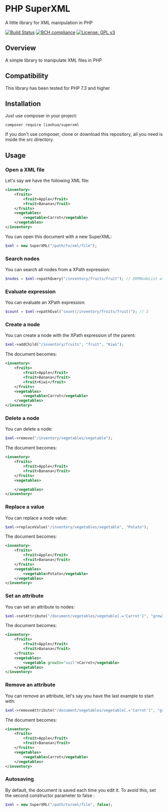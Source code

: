 # PHP SuperXML
A little library for XML manipulation in PHP

[![Build Status](https://travis-ci.com/Nevermille/PHP-SuperXML.svg?branch=master)](https://travis-ci.com/Nevermille/PHP-SuperXML) [![BCH compliance](https://bettercodehub.com/edge/badge/Nevermille/PHP-SuperXML?branch=master)](https://bettercodehub.com/) [![License: GPL v3](https://img.shields.io/badge/License-GPLv3-blue.svg)](https://www.gnu.org/licenses/gpl-3.0)

## Overview

A simple library to manipulate XML files in PHP

## Compatibility

This library has been tested for PHP 7.3 and higher

## Installation

Just use composer in your project:

```
composer require lianhua/superxml
```

If you don't use composer, clone or download this repository, all you need is inside the src directory.

## Usage
### Open a XML file

Let's say we have the following XML file:

```xml
<inventory>
    <fruits>
        <fruit>Apple</fruit>
        <fruit>Banana</fruit>
    </fruits>
    <vegetables>
        <vegetable>Carrot</vegetable>
    </vegetables>
</inventory>
```

You can open this document with a new SuperXML:

```php
$xml = new SuperXML("/path/to/xml/file");
```

### Search nodes

You can search all nodes from a XPath expression:

```php
$nodes = $xml->xpathQuery("/inventory/fruits/fruit"); // DOMNodeList with 'Apple' and 'Banana' nodes
```

### Evaluate expression

You can evaluate an XPath expression:

```php
$count = $xml->xpathEval("count(/inventory/fruits/fruit)"); // 2
```

### Create a node

You can create a node with the XPath expression of the parent:

```php
$xml->addChild("/inventory/fruits", "fruit", "Kiwi");
```

The document becomes:

```xml
<inventory>
    <fruits>
        <fruit>Apple</fruit>
        <fruit>Banana</fruit>
        <fruit>Kiwi</fruit>
    </fruits>
    <vegetables>
        <vegetable>Carrot</vegetable>
    </vegetables>
</inventory>
```

### Delete a node

You can delete a node:

```php
$xml->remove("/inventory/vegetables/vegetable");
```

The document becomes:

```xml
<inventory>
    <fruits>
        <fruit>Apple</fruit>
        <fruit>Banana</fruit>
    </fruits>
    <vegetables>

    </vegetables>
</inventory>
```

### Replace a value

You can replace a node value:

```php
$xml->replaceValue("/inventory/vegetables/vegetable", "Potato");
```

The document becomes:

```xml
<inventory>
    <fruits>
        <fruit>Apple</fruit>
        <fruit>Banana</fruit>
    </fruits>
    <vegetables>
        <vegetable>Potato</vegetable>
    </vegetables>
</inventory>
```

### Set an attribute

You can set an attribute to nodes:

```php
$xml->setAttribute("/document/vegetables/vegetable[.='Carrot']", "growIn", "soil");
```

The document becomes:

```xml
<inventory>
    <fruits>
        <fruit>Apple</fruit>
        <fruit>Banana</fruit>
    </fruits>
    <vegetables>
        <vegetable growIn="soil">Carrot</vegetable>
    </vegetables>
</inventory>
```

### Remove an attribute

You can remove an attribute, let's say you have the last example to start with:

```php
$xml->removeAttribute("/document/vegetables/vegetable[.='Carrot']", "growIn", "soil");
```

The document becomes:

```xml
<inventory>
    <fruits>
        <fruit>Apple</fruit>
        <fruit>Banana</fruit>
    </fruits>
    <vegetables>
        <vegetable>Carrot</vegetable>
    </vegetables>
</inventory>
```

### Autosaving

By default, the document is saved each time you edit it. To avoid this, set the second constructor parameter to false :

```php
$xml = new SuperXML("/path/to/xml/file", false);
```

